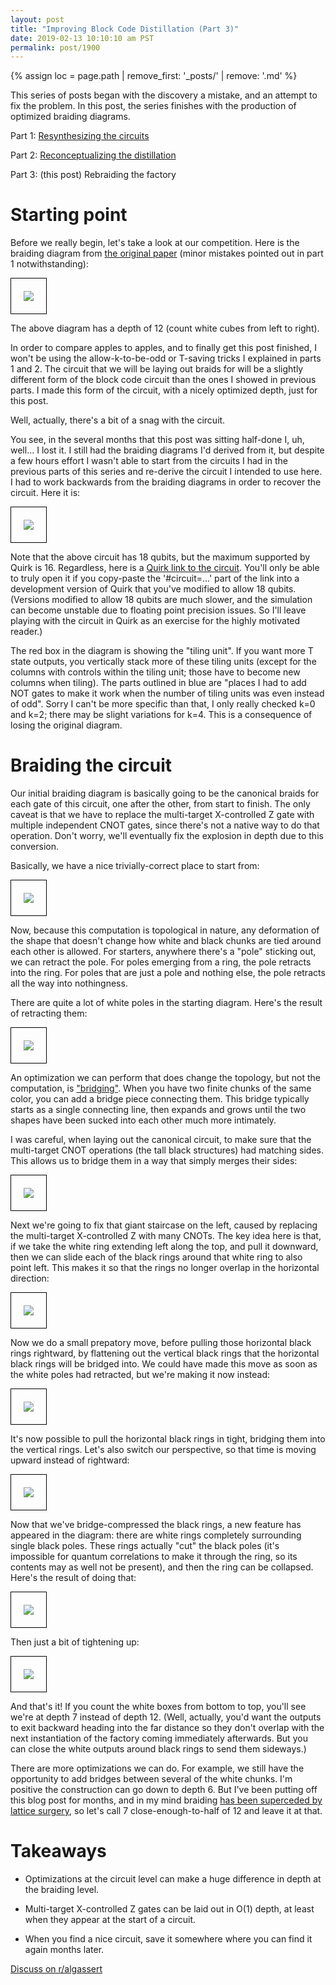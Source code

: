```yaml
---
layout: post
title: "Improving Block Code Distillation (Part 3)"
date: 2019-02-13 10:10:10 am PST
permalink: post/1900
---
```


{% assign loc = page.path | remove_first: '_posts/' | remove: '.md' %}

This series of posts began with the discovery a mistake, and an attempt to fix the problem.
In this post, the series finishes with the production of optimized braiding diagrams.

Part 1: [Resynthesizing the circuits](/post/1806)

Part 2: [Reconceptualizing the distillation](/post/1807)

Part 3: (this post) Rebraiding the factory


# Starting point

Before we really begin, let's take a look at our competition.
Here is the braiding diagram from [the original paper](https://arxiv.org/abs/1301.7107) (minor mistakes pointed out in part 1 notwithstanding):

<img src="/assets/{{ loc }}/paper-comparison.PNG" style="max-width: 100%; border: 1px solid black; padding: 20px;"/>

The above diagram has a depth of 12 (count white cubes from left to right).

In order to compare apples to apples, and to finally get this post finished, I won't be using the allow-k-to-be-odd or T-saving tricks I explained in parts 1 and 2.
The circuit that we will be laying out braids for will be a slightly different form of the block code circuit than the ones I showed in previous parts.
I made this form of the circuit, with a nicely optimized depth, just for this post.

Well, actually, there's a bit of a snag with the circuit.

You see, in the several months that this post was sitting half-done I, uh, well... I lost it.
I still had the braiding diagrams I'd derived from it, but despite a few hours effort I wasn't able to start from the circuits I had in the previous parts of this series and re-derive the circuit I intended to use here.
I had to work backwards from the braiding diagrams in order to recover the circuit.
Here it is:

<img src="/assets/{{ loc }}/circuit.png" style="max-width: 100%; border: 1px solid black; padding: 20px;"/>

Note that the above circuit has 18 qubits, but the maximum supported by Quirk is 16.
Regardless, here is a [Quirk link to the circuit][1].
You'll only be able to truly open it if you copy-paste the '#circuit=...' part of the link into a development version of Quirk that you've modified to allow 18 qubits.
(Versions modified to allow 18 qubits are much slower, and the simulation can become unstable due to floating point precision issues.
So I'll leave playing with the circuit in Quirk as an exercise for the highly motivated reader.)

The red box in the diagram is showing the "tiling unit".
If you want more T state outputs, you vertically stack more of these tiling units (except for the columns with controls within the tiling unit; those have to become new columns when tiling).
The parts outlined in blue are "places I had to add NOT gates to make it work when the number of tiling units was even instead of odd".
Sorry I can't be more specific than that, I only really checked k=0 and k=2; there may be slight variations for k=4.
This is a consequence of losing the original diagram.


# Braiding the circuit

Our initial braiding diagram is basically going to be the canonical braids for each gate of this circuit, one after the other, from start to finish.
The only caveat is that we have to replace the multi-target X-controlled Z gate with multiple independent CNOT gates, since there's not a native way to do that operation.
Don't worry, we'll eventually fix the explosion in depth due to this conversion.

Basically, we have a nice trivially-correct place to start from:

<img src="/assets/{{ loc }}/braid-00-canonical.PNG" style="max-width: 100%; border: 1px solid black; padding: 20px;"/>

Now, because this computation is topological in nature, any deformation of the shape that doesn't change how white and black chunks are tied around each other is allowed.
For starters, anywhere there's a "pole" sticking out, we can retract the pole.
For poles emerging from a ring, the pole retracts into the ring.
For poles that are just a pole and nothing else, the pole retracts all the way into nothingness.

There are quite a lot of white poles in the starting diagram.
Here's the result of retracting them:

<img src="/assets/{{ loc }}/braid-01-retract-primal.PNG" style="max-width: 100%; border: 1px solid black; padding: 20px;"/>

An optimization we can perform that does change the topology, but not the computation, is ["bridging"](https://arxiv.org/abs/1209.0510).
When you have two finite chunks of the same color, you can add a bridge piece connecting them.
This bridge typically starts as a single connecting line, then expands and grows until the two shapes have been sucked into each other much more intimately.

I was careful, when laying out the canonical circuit, to make sure that the multi-target CNOT operations (the tall black structures) had matching sides.
This allows us to bridge them in a way that simply merges their sides:

<img src="/assets/{{ loc }}/braid-03-bridge-dual.PNG" style="max-width: 100%; border: 1px solid black; padding: 20px;"/>

Next we're going to fix that giant staircase on the left, caused by replacing the multi-target X-controlled Z with many CNOTs.
The key idea here is that, if we take the white ring extending left along the top, and pull it downward, then we can slide each of the black rings around that white ring to also point left.
This makes it so that the rings no longer overlap in the horizontal direction:

<img src="/assets/{{ loc }}/braid-04-verticalize.PNG" style="max-width: 100%; border: 1px solid black; padding: 20px;"/>

Now we do a small prepatory move, before pulling those horizontal black rings rightward, by flattening out the vertical black rings that the horizontal black rings will be bridged into.
We could have made this move as soon as the white poles had retracted, but we're making it now instead:

<img src="/assets/{{ loc }}/braid-05-flatten-dual-rings.PNG" style="max-width: 100%; border: 1px solid black; padding: 20px;"/>

It's now possible to pull the horizontal black rings in tight, bridging them into the vertical rings.
Let's also switch our perspective, so that time is moving upward instead of rightward:

<img src="/assets/{{ loc }}/braid-06-pull-tight-rotate.PNG" style="max-width: 100%; border: 1px solid black; padding: 20px;"/>

Now that we've bridge-compressed the black rings, a new feature has appeared in the diagram: there are white rings completely surrounding single black poles.
These rings actually "cut" the black poles (it's impossible for quantum correlations to make it through the ring, so its contents may as well not be present), and then the ring can be collapsed.
Here's the result of doing that:

<img src="/assets/{{ loc }}/braid-07-discard-rings.PNG" style="max-width: 100%; border: 1px solid black; padding: 20px;"/>

Then just a bit of tightening up:

<img src="/assets/{{ loc }}/braid-09-pull-primal-against-tower.PNG" style="max-width: 100%; border: 1px solid black; padding: 20px;"/>

And that's it!
If you count the white boxes from bottom to top, you'll see we're at depth 7 instead of depth 12.
(Well, actually, you'd want the outputs to exit backward heading into the far distance so they don't overlap with the next instantiation of the factory coming immediately afterwards.
But you can close the white outputs around black rings to send them sideways.)

There are more optimizations we can do.
For example, we still have the opportunity to add bridges between several of the white chunks.
I'm positive the construction can go down to depth 6.
But I've been putting off this blog post for months, and in my mind braiding [has been superceded by lattice surgery](https://arxiv.org/abs/1808.06709), so let's call 7 close-enough-to-half of 12 and leave it at that.


# Takeaways

- Optimizations at the circuit level can make a huge difference in depth at the braiding level.

- Multi-target X-controlled Z gates can be laid out in O(1) depth, at least when they appear at the start of a circuit.

- When you find a nice circuit, save it somewhere where you can find it again months later.


[1]: /quirk#circuit={"cols":[["H","H",1,1,1,1,"H",1,1,1,"H",1,1,1,"H"],[1,1,"⊖",1,1,1,"Z",1,1,1,"Z",1,1,1,"Z"],[1,1,"~5b7s",1,1,1,"~5b7s",1,1,1,"~5b7s",1,1,1,"~5b7s"],[1,"•",1,"X","X",1,1,"X","X",1,1,"X","X",1,1,"X","X"],["•",1,"X",1,"X",1,"X",1,"X",1,"X",1,"X",1,"X",1,"X"],[1,1,"Z^¼","Z^¼","Z^¼","Z^¼","Z^¼","Z^¼","Z^¼","Z^¼","X","Z^¼","Z^¼","Z^¼","X","Z^¼","Z^¼","Z^¼"],["H","H","H","H","H","H","H","H","H","H",1,"H","H","H",1,"H","H","H"],["Measure","Measure","Measure","Measure","Measure","Measure","Measure","Measure","Measure","Measure",1,"Measure","Measure","Measure",1,"Measure","Measure","Measure"],["X","X","X","•"],[1,"X","X",1,"•"],["X",1,"X",1,1,"•"],[1,1,"X",1,1,1,"•",1,1,1,"Z",1,1,1,"Z"],["X","X","X",1,1,1,1,"•",1,1,"Z",1,1,1,"Z"],[1,"X","X",1,1,1,1,1,"•",1,"Z",1,1,1,"Z"],["X",1,"X",1,1,1,1,1,1,"•","Z",1,1,1,"Z"],["X","X",1,1,1,1,1,1,1,1,"Z","•"],[1,"X",1,1,1,1,1,1,1,1,"Z",1,"•"],["X",1,1,1,1,1,1,1,1,1,"Z",1,1,"•"],["X","X",1,1,1,1,1,1,1,1,1,1,1,1,"Z","•"],[1,"X",1,1,1,1,1,1,1,1,1,1,1,1,"Z",1,"•"],["X",1,1,1,1,1,1,1,1,1,1,1,1,1,"Z",1,1,"•"],["|0⟩⟨0|","|0⟩⟨0|","|0⟩⟨0|",1,1,1,1,1,1,1,"Amps1",1,1,1,"Amps1"]],"gates":[{"id":"~5b7s","circuit":{"cols":[["•","X","X","X"]]}}]}

[Discuss on r/algassert](https://www.reddit.com/r/algassert/comments/aqgqab/comment_thread_improving_block_code_distillation/)
